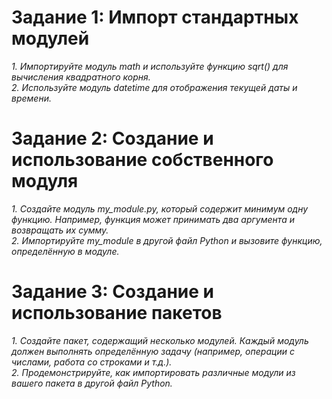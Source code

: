 # Задание 1:  Импорт стандартных модулей

*1.	Импортируйте модуль math и используйте функцию sqrt() для вычисления квадратного корня.*\
*2.	Используйте модуль datetime для отображения текущей даты и времени.*

# Задание 2: Создание и использование собственного модуля

*1.	Создайте модуль my_module.py, который содержит минимум одну функцию. Например, функция может принимать два аргумента и возвращать их сумму.*\
*2.	Импортируйте my_module в другой файл Python и вызовите функцию, определённую в модуле.*

# Задание 3: Создание и использование пакетов

*1.	Создайте пакет, содержащий несколько модулей. Каждый модуль должен выполнять определённую задачу (например, операции с числами, работа со строками и т.д.).*\
*2.	Продемонстрируйте, как импортировать различные модули из вашего пакета в другой файл Python.*

